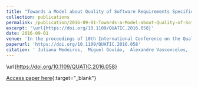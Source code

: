 ```yaml
---
title: "Towards a Model about Quality of Software Requirements Specification in Agile Projects"
collection: publications
permalink: /publication/2016-09-01-Towards-a-Model-about-Quality-of-Software-Requirements-Specification-in-Agile-Projects
excerpt: '\url{https://doi.org/10.1109/QUATIC.2016.058}'
date: 2016-09-01
venue: 'In the proceedings of 10th International Conference on the Quality of Information and Communications Technology (QUATIC 2016)'
paperurl: 'https://doi.org/10.1109/QUATIC.2016.058'
citation: ' Juliana Medeiros,  Miguel Goulão,  Alexandre Vasconcelos,  Carla Silva, &quot;Towards a Model about Quality of Software Requirements Specification in Agile Projects.&quot; In the proceedings of 10th International Conference on the Quality of Information and Communications Technology (QUATIC 2016), 2016.'
---
```

\url{https://doi.org/10.1109/QUATIC.2016.058}

[Access paper here](https://doi.org/10.1109/QUATIC.2016.058){:target="_blank"}
